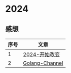 # 2024

## 感想
| 序号 | 文章 |
| --- | --- |
| 1 | [2024-开始改变](https://github.com/donghao526/2024/blob/main/post/2024-%E5%BC%80%E5%A7%8B%E6%94%B9%E5%8F%98.md) |
| 2 | [Golang-Channel](https://github.com/donghao526/2024/blob/main/post/golang-channel.md) |
